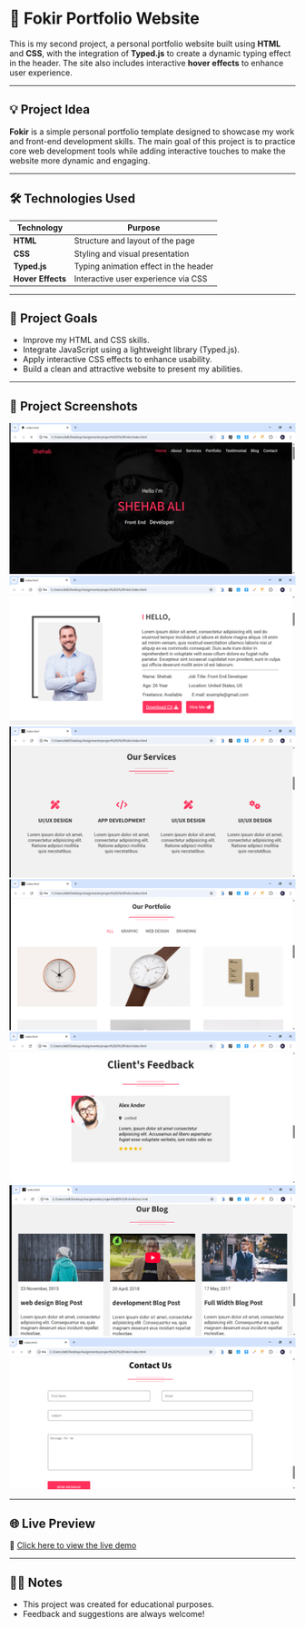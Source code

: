 # 🎨 Fokir Portfolio Website

This is my second project, a personal portfolio website built using **HTML** and **CSS**, with the integration of **Typed.js** to create a dynamic typing effect in the header. The site also includes interactive **hover effects** to enhance user experience.

---

## 💡 Project Idea

**Fokir** is a simple personal portfolio template designed to showcase my work and front-end development skills. The main goal of this project is to practice core web development tools while adding interactive touches to make the website more dynamic and engaging.

---

## 🛠️ Technologies Used

| Technology   | Purpose                                 |
|--------------|------------------------------------------|
| **HTML**     | Structure and layout of the page         |
| **CSS**      | Styling and visual presentation          |
| **Typed.js** | Typing animation effect in the header    |
| **Hover Effects** | Interactive user experience via CSS |

---

## 🎯 Project Goals

- Improve my HTML and CSS skills.
- Integrate JavaScript using a lightweight library (Typed.js).
- Apply interactive CSS effects to enhance usability.
- Build a clean and attractive website to present my abilities.

---

## 📸 Project Screenshots

![Preview 1](https://github.com/shehab-A-hassan/Fokir/blob/master/image/screenshot/Screenshot%202025-05-17%20150502.png)
![Preview 2](https://github.com/shehab-A-hassan/Fokir/blob/master/image/screenshot/Screenshot%202025-05-17%20150528.png)
![Preview 3](https://github.com/shehab-A-hassan/Fokir/blob/master/image/screenshot/Screenshot%202025-05-17%20150636.png)
![Preview 4](https://github.com/shehab-A-hassan/Fokir/blob/master/image/screenshot/Screenshot%202025-05-17%20150730.png)
![Preview 5](https://github.com/shehab-A-hassan/Fokir/blob/master/image/screenshot/Screenshot%202025-05-17%20150802.png)
![Preview 6](https://github.com/shehab-A-hassan/Fokir/blob/master/image/screenshot/Screenshot%202025-05-17%20150834.png)
![Preview 7](https://github.com/shehab-A-hassan/Fokir/blob/master/image/screenshot/Screenshot%202025-05-17%20150913.png)

---

## 🌐 Live Preview

🔗 [Click here to view the live demo](https://shehab-a-hassan.github.io/Fokir/)

---

## 🙋‍♂️ Notes

- This project was created for educational purposes.
- Feedback and suggestions are always welcome!
